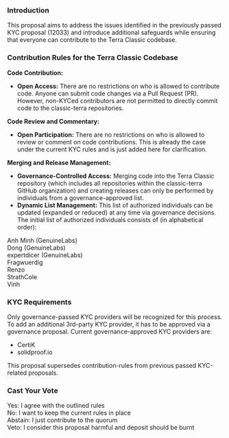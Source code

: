 ### Introduction

This proposal aims to address the issues identified in the previously passed KYC proposal (12033) and introduce additional safeguards while ensuring that everyone can contribute to the Terra Classic codebase.

### Contribution Rules for the Terra Classic Codebase

**Code Contribution:**  

- **Open Access:** There are no restrictions on who is allowed to contribute code. Anyone can submit code changes via a Pull Request (PR). However, non-KYCed contributors are not permitted to directly commit code to the classic-terra repositories.

**Code Review and Commentary:**  

- **Open Participation:** There are no restrictions on who is allowed to review or comment on code contributions. This is already the case under the current KYC rules and is just added here for clarification.

**Merging and Release Management:**  

- **Governance-Controlled Access:** Merging code into the Terra Classic repository (which includes all repositories within the classic-terra GitHub organization) and creating releases can only be performed by individuals from a governance-approved list.
- **Dynamic List Management:** This list of authorized individuals can be updated (expanded or reduced) at any time via governance decisions. The initial list of authorized individuals consists of (in alphabetical order):

Anh Minh (GenuineLabs)  
Dong (GenuineLabs)  
expertdicer (GenuineLabs)  
Fragwuerdig  
Renzo  
StrathCole  
Vinh  

### KYC Requirements

Only governance-passed KYC providers will be recognized for this process. To add an additional 3rd-party KYC provider, it has to be approved via a governance proposal. Current governance-approved KYC providers are:

- CertiK
- solidproof.io

This proposal supersedes contribution-rules from previous passed KYC-related proposals.

### Cast Your Vote

Yes: I agree with the outlined rules  
No: I want to keep the current rules in place  
Abstain: I just contribute to the quorum  
Veto: I consider this proposal harmful and deposit should be burnt